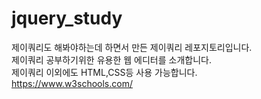 # jquery_study
제이쿼리도 해봐야하는데 하면서 만든 제이쿼리 레포지토리입니다.   
제이쿼리 공부하기위한 유용한 웹 에디터를 소개합니다.        
제이쿼리 이외에도 HTML,CSS등 사용 가능합니다.     
https://www.w3schools.com/
